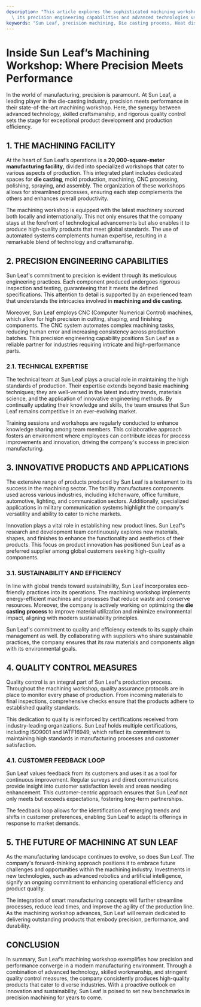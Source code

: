 ```yaml
---
description: "This article explores the sophisticated machining workshop at Sun Leaf, emphasizing\
  \ its precision engineering capabilities and advanced technologies used in production."
keywords: "Sun Leaf, precision machining, Die casting process, Heat dissipation performance"
---
```

# Inside Sun Leaf’s Machining Workshop: Where Precision Meets Performance

In the world of manufacturing, precision is paramount. At Sun Leaf, a leading player in the die-casting industry, precision meets performance in their state-of-the-art machining workshop. Here, the synergy between advanced technology, skilled craftsmanship, and rigorous quality control sets the stage for exceptional product development and production efficiency.

## 1. THE MACHINING FACILITY

At the heart of Sun Leaf’s operations is a **20,000-square-meter manufacturing facility**, divided into specialized workshops that cater to various aspects of production. This integrated plant includes dedicated spaces for **die casting**, mold production, machining, CNC processing, polishing, spraying, and assembly. The organization of these workshops allows for streamlined processes, ensuring each step complements the others and enhances overall productivity.

The machining workshop is equipped with the latest machinery sourced both locally and internationally. This not only ensures that the company stays at the forefront of technological advancements but also enables it to produce high-quality products that meet global standards. The use of automated systems complements human expertise, resulting in a remarkable blend of technology and craftsmanship.

## 2. PRECISION ENGINEERING CAPABILITIES

Sun Leaf's commitment to precision is evident through its meticulous engineering practices. Each component produced undergoes rigorous inspection and testing, guaranteeing that it meets the defined specifications. This attention to detail is supported by an experienced team that understands the intricacies involved in **machining and die casting**.

Moreover, Sun Leaf employs CNC (Computer Numerical Control) machines, which allow for high precision in cutting, shaping, and finishing components. The CNC system automates complex machining tasks, reducing human error and increasing consistency across production batches. This precision engineering capability positions Sun Leaf as a reliable partner for industries requiring intricate and high-performance parts.

### 2.1. TECHNICAL EXPERTISE

The technical team at Sun Leaf plays a crucial role in maintaining the high standards of production. Their expertise extends beyond basic machining techniques; they are well-versed in the latest industry trends, materials science, and the application of innovative engineering methods. By continually updating their knowledge and skills, the team ensures that Sun Leaf remains competitive in an ever-evolving market.

Training sessions and workshops are regularly conducted to enhance knowledge sharing among team members. This collaborative approach fosters an environment where employees can contribute ideas for process improvements and innovation, driving the company's success in precision manufacturing.

## 3. INNOVATIVE PRODUCTS AND APPLICATIONS

The extensive range of products produced by Sun Leaf is a testament to its success in the machining sector. The facility manufactures components used across various industries, including kitchenware, office furniture, automotive, lighting, and communication sectors. Additionally, specialized applications in military communication systems highlight the company's versatility and ability to cater to niche markets.

Innovation plays a vital role in establishing new product lines. Sun Leaf's research and development team continuously explores new materials, shapes, and finishes to enhance the functionality and aesthetics of their products. This focus on product innovation has positioned Sun Leaf as a preferred supplier among global customers seeking high-quality components.

### 3.1. SUSTAINABILITY AND EFFICIENCY

In line with global trends toward sustainability, Sun Leaf incorporates eco-friendly practices into its operations. The machining workshop implements energy-efficient machines and processes that reduce waste and conserve resources. Moreover, the company is actively working on optimizing the **die casting process** to improve material utilization and minimize environmental impact, aligning with modern sustainability principles.

Sun Leaf's commitment to quality and efficiency extends to its supply chain management as well. By collaborating with suppliers who share sustainable practices, the company ensures that its raw materials and components align with its environmental goals.

## 4. QUALITY CONTROL MEASURES

Quality control is an integral part of Sun Leaf's production process. Throughout the machining workshop, quality assurance protocols are in place to monitor every phase of production. From incoming materials to final inspections, comprehensive checks ensure that the products adhere to established quality standards.

This dedication to quality is reinforced by certifications received from industry-leading organizations. Sun Leaf holds multiple certifications, including ISO9001 and IATF16949, which reflect its commitment to maintaining high standards in manufacturing processes and customer satisfaction.

### 4.1. CUSTOMER FEEDBACK LOOP

Sun Leaf values feedback from its customers and uses it as a tool for continuous improvement. Regular surveys and direct communications provide insight into customer satisfaction levels and areas needing enhancement. This customer-centric approach ensures that Sun Leaf not only meets but exceeds expectations, fostering long-term partnerships.

The feedback loop allows for the identification of emerging trends and shifts in customer preferences, enabling Sun Leaf to adapt its offerings in response to market demands. 

## 5. THE FUTURE OF MACHINING AT SUN LEAF

As the manufacturing landscape continues to evolve, so does Sun Leaf. The company's forward-thinking approach positions it to embrace future challenges and opportunities within the machining industry. Investments in new technologies, such as advanced robotics and artificial intelligence, signify an ongoing commitment to enhancing operational efficiency and product quality.

The integration of smart manufacturing concepts will further streamline processes, reduce lead times, and improve the agility of the production line. As the machining workshop advances, Sun Leaf will remain dedicated to delivering outstanding products that embody precision, performance, and durability.

## CONCLUSION

In summary, Sun Leaf’s machining workshop exemplifies how precision and performance converge in a modern manufacturing environment. Through a combination of advanced technology, skilled workmanship, and stringent quality control measures, the company consistently produces high-quality products that cater to diverse industries. With a proactive outlook on innovation and sustainability, Sun Leaf is poised to set new benchmarks in precision machining for years to come.
